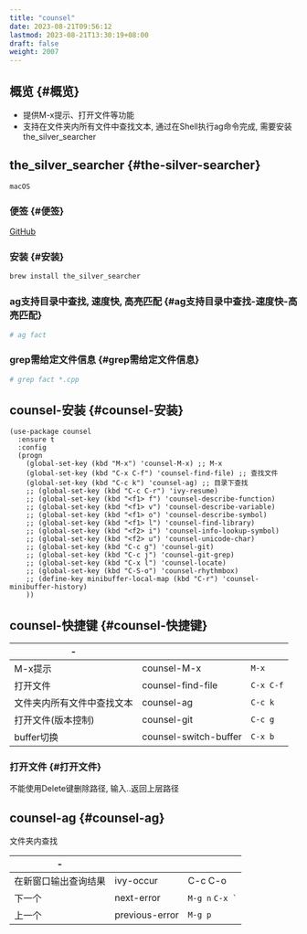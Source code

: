 ```yaml
---
title: "counsel"
date: 2023-08-21T09:56:12
lastmod: 2023-08-21T13:30:19+08:00
draft: false
weight: 2007
---
```


## 概览 {#概览}

-   提供M-x提示、打开文件等功能 <br/>
-   支持在文件夹内所有文件中查找文本, 通过在Shell执行ag命令完成, 需要安装the_silver_searcher <br/>


## the_silver_searcher {#the-silver-searcher}

`macOS` <br/>


### 便签 {#便签}

[GitHub](https://github.com/ggreer/the_silver_searcher)    <br/>


### 安装 {#安装}

```bash
brew install the_silver_searcher
```


### ag支持目录中查找, 速度快, 高亮匹配 {#ag支持目录中查找-速度快-高亮匹配}

```bash
# ag fact
```


### grep需给定文件信息 {#grep需给定文件信息}

```bash
# grep fact *.cpp
```


## counsel-安装 {#counsel-安装}

```elisp
(use-package counsel
  :ensure t
  :config
  (progn
    (global-set-key (kbd "M-x") 'counsel-M-x) ;; M-x
    (global-set-key (kbd "C-x C-f") 'counsel-find-file) ;; 查找文件
    (global-set-key (kbd "C-c k") 'counsel-ag) ;; 目录下查找
    ;; (global-set-key (kbd "C-c C-r") 'ivy-resume)          
    ;; (global-set-key (kbd "<f1> f") 'counsel-describe-function)
    ;; (global-set-key (kbd "<f1> v") 'counsel-describe-variable)
    ;; (global-set-key (kbd "<f1> o") 'counsel-describe-symbol)
    ;; (global-set-key (kbd "<f1> l") 'counsel-find-library)
    ;; (global-set-key (kbd "<f2> i") 'counsel-info-lookup-symbol)
    ;; (global-set-key (kbd "<f2> u") 'counsel-unicode-char)
    ;; (global-set-key (kbd "C-c g") 'counsel-git)
    ;; (global-set-key (kbd "C-c j") 'counsel-git-grep)
    ;; (global-set-key (kbd "C-x l") 'counsel-locate)
    ;; (global-set-key (kbd "C-S-o") 'counsel-rhythmbox)
    ;; (define-key minibuffer-local-map (kbd "C-r") 'counsel-minibuffer-history)
    ))
```


## counsel-快捷键 {#counsel-快捷键}

| -             |                       |           |
|---------------|-----------------------|-----------|
| M-x提示       | counsel-M-x           | `M-x`     |
| 打开文件      | counsel-find-file     | `C-x C-f` |
| 文件夹内所有文件中查找文本 | counsel-ag            | `C-c k`   |
| 打开文件(版本控制) | counsel-git           | `C-c g`   |
| buffer切换    | counsel-switch-buffer | `C-x b`   |


### 打开文件 {#打开文件}

不能使用Delete键删除路径, 输入..返回上层路径 <br/>


## counsel-ag {#counsel-ag}

文件夹内查找 <br/>

| -          |                |                     |
|------------|----------------|---------------------|
| 在新窗口输出查询结果 | ivy-occur      | C-c C-o             |
| 下一个     | next-error     | `M-g n` `` C-x ` `` |
| 上一个     | previous-error | `M-g p`             |

